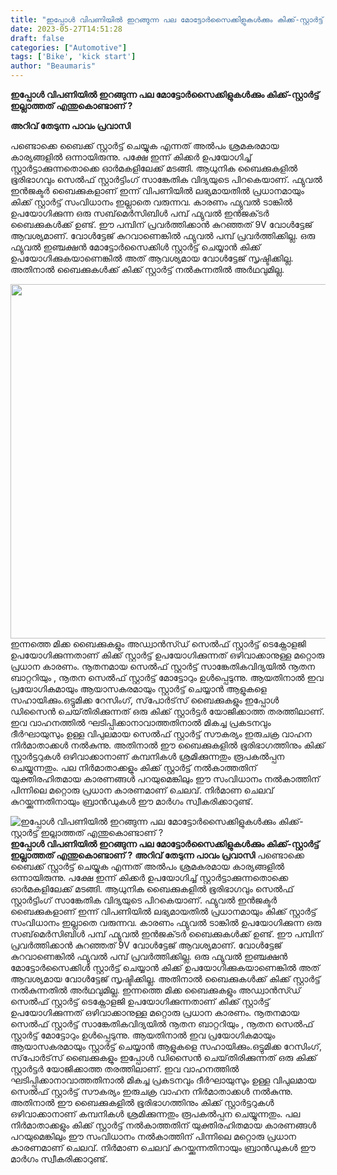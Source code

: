 ```yaml
---
title: "ഇപ്പോൾ വിപണിയിൽ ഇറങ്ങുന്ന പല മോട്ടോർസൈക്കിളുകൾക്കും കിക്ക്-സ്റ്റാർട്ട് ഇല്ലാത്തത് എന്തുകൊണ്ടാണ് ?"
date: 2023-05-27T14:51:28
draft: false
categories: ["Automotive"]
tags: ['Bike', 'kick start']
author: "Beaumaris"
---
```


<strong>ഇപ്പോൾ വിപണിയിൽ ഇറങ്ങുന്ന പല മോട്ടോർസൈക്കിളുകൾക്കും കിക്ക്-സ്റ്റാർട്ട് ഇല്ലാത്തത് എന്തുകൊണ്ടാണ് ?</strong>

<strong>അറിവ് തേടുന്ന പാവം പ്രവാസി</strong>

പണ്ടൊക്കെ ബൈക്ക് സ്റ്റാർട്ട് ചെയ്യുക എന്നത് അൽപം ശ്രമകരമായ കാര്യങ്ങളിൽ ഒന്നായിരുന്നു. പക്ഷേ ഇന്ന് കിക്കർ ഉപയോഗിച്ച് സ്റ്റാർട്ടാക്കുന്നതൊക്കെ ഓർമകളിലേക്ക് മടങ്ങി. ആധുനിക ബൈക്കുകളിൽ ഭൂരിഭാഗവും സെൽഫ് സ്റ്റാർട്ടിംഗ് സാങ്കേതിക വിദ്യയുടെ പിറകെയാണ്. ഫ്യുവൽ ഇൻജക്ടർ ബൈക്കുകളാണ് ഇന്ന് വിപണിയിൽ ലഭ്യമായതിൽ പ്രധാനമായും കിക്ക് സ്റ്റാർട്ട് സംവിധാനം ഇല്ലാതെ വരുന്നവ. കാരണം ഫ്യുവൽ ടാങ്കിൽ ഉപയോഗിക്കുന്ന ഒരു സബ്‌മെർസിബിൾ പമ്പ് ഫ്യുവൽ ഇൻജക്‌ടർ ബൈക്കുകൾക്ക് ഉണ്ട്. ഈ പമ്പിന് പ്രവർത്തിക്കാൻ കുറഞ്ഞത് 9V വോൾട്ടേജ് ആവശ്യമാണ്. വോൾട്ടേജ് കുറവാണെങ്കിൽ ഫ്യുവൽ പമ്പ് പ്രവർത്തിക്കില്ല. ഒരു ഫ്യുവൽ ഇഞ്ചക്ഷൻ മോട്ടോർസൈക്കിൾ സ്റ്റാർട്ട് ചെയ്യാൻ കിക്ക് ഉപയോഗിക്കുകയാണെങ്കിൽ അത് ആവശ്യമായ വോൾട്ടേജ് സൃഷ്ടിക്കില്ല. അതിനാൽ ബൈക്കുകൾക്ക് കിക്ക് സ്റ്റാർട്ട് നൽകുന്നതിൽ അർഥവുമില്ല.

<a href="https://cdn.boolokam.com/articles/2023/05/fwfww.jpg"><img class="size-full wp-image-397183 aligncenter" src="https://cdn.boolokam.com/articles/2023/05/fwfww.jpg" alt="" width="850" height="567" /></a>ഇന്നത്തെ മിക്ക ബൈക്കുകളും അഡ്വാൻസ്ഡ് സെൽഫ് സ്റ്റാർട്ട് ടെക്നോളജി ഉപയോഗിക്കുന്നതാണ് കിക്ക് സ്റ്റാർട്ട് ഉപയോഗിക്കുന്നത് ഒഴിവാക്കാനുള്ള മറ്റൊരു പ്രധാന കാരണം. നൂതനമായ സെൽഫ് സ്റ്റാർട്ട് സാങ്കേതികവിദ്യയിൽ നൂതന ബാറ്ററിയും , നൂതന സെൽഫ് സ്റ്റാർട്ട് മോട്ടോറും ഉൾപ്പെടുന്നു. ആയതിനാൽ ഇവ പ്രയോഗികമായും ആയാസകരമായും സ്റ്റാർട്ട് ചെയ്യാൻ ആളുകളെ സഹായിക്കും.ഒട്ടുമിക്ക റേസിംഗ്, സ്‌പോർട്‌സ് ബൈക്കുകളും ഇപ്പോൾ ഡിസൈൻ ചെയ്‌തിരിക്കുന്നത് ഒരു കിക്ക് സ്റ്റാർട്ടർ യോജിക്കാത്ത തരത്തിലാണ്. ഇവ വാഹനത്തിൽ ഘടിപ്പിക്കാനാവാത്തതിനാൽ മികച്ച പ്രകടനവും ദീർഘായുസും ഉള്ള വിപുലമായ സെൽഫ് സ്റ്റാർട്ട് സൗകര്യം ഇരുചക്ര വാഹന നിർമാതാക്കൾ നൽകുന്നു. അതിനാൽ ഈ ബൈക്കുകളിൽ ഭൂരിഭാഗത്തിനും കിക്ക് സ്റ്റാർട്ടറുകൾ ഒഴിവാക്കാനാണ് കമ്പനികൾ ശ്രമിക്കുന്നതും രൂപകൽപ്പന ചെയ്യുന്നതും. പല നിർമാതാക്കളും കിക്ക് സ്റ്റാർട്ട് നൽകാത്തതിന് യുക്തിരഹിതമായ കാരണങ്ങൾ പറയുമെങ്കിലും ഈ സംവിധാനം നൽകാത്തിന് പിന്നിലെ മറ്റൊരു പ്രധാന കാരണമാണ് ചെലവ്. നിർമാണ ചെലവ് കുറയ്ക്കുന്നതിനായും ബ്രാൻഡുകൾ ഈ മാർഗം സ്വീകരിക്കാറുണ്ട്.


![ഇപ്പോൾ വിപണിയിൽ ഇറങ്ങുന്ന പല മോട്ടോർസൈക്കിളുകൾക്കും കിക്ക്-സ്റ്റാർട്ട് ഇല്ലാത്തത് എന്തുകൊണ്ടാണ് ?](https://cdn.boolokam.com/articles/2023/05/fwfww.jpg)**ഇപ്പോൾ വിപണിയിൽ ഇറങ്ങുന്ന പല മോട്ടോർസൈക്കിളുകൾക്കും കിക്ക്-സ്റ്റാർട്ട് ഇല്ലാത്തത് എന്തുകൊണ്ടാണ് ?** **അറിവ് തേടുന്ന പാവം പ്രവാസി** പണ്ടൊക്കെ ബൈക്ക് സ്റ്റാർട്ട് ചെയ്യുക എന്നത് അൽപം ശ്രമകരമായ കാര്യങ്ങളിൽ ഒന്നായിരുന്നു. പക്ഷേ ഇന്ന് കിക്കർ ഉപയോഗിച്ച് സ്റ്റാർട്ടാക്കുന്നതൊക്കെ ഓർമകളിലേക്ക് മടങ്ങി. ആധുനിക ബൈക്കുകളിൽ ഭൂരിഭാഗവും സെൽഫ് സ്റ്റാർട്ടിംഗ് സാങ്കേതിക വിദ്യയുടെ പിറകെയാണ്. ഫ്യുവൽ ഇൻജക്ടർ ബൈക്കുകളാണ് ഇന്ന് വിപണിയിൽ ലഭ്യമായതിൽ പ്രധാനമായും കിക്ക് സ്റ്റാർട്ട് സംവിധാനം ഇല്ലാതെ വരുന്നവ. കാരണം ഫ്യുവൽ ടാങ്കിൽ ഉപയോഗിക്കുന്ന ഒരു സബ്‌മെർസിബിൾ പമ്പ് ഫ്യുവൽ ഇൻജക്‌ടർ ബൈക്കുകൾക്ക് ഉണ്ട്. ഈ പമ്പിന് പ്രവർത്തിക്കാൻ കുറഞ്ഞത് 9V വോൾട്ടേജ് ആവശ്യമാണ്. വോൾട്ടേജ് കുറവാണെങ്കിൽ ഫ്യുവൽ പമ്പ് പ്രവർത്തിക്കില്ല. ഒരു ഫ്യുവൽ ഇഞ്ചക്ഷൻ മോട്ടോർസൈക്കിൾ സ്റ്റാർട്ട് ചെയ്യാൻ കിക്ക് ഉപയോഗിക്കുകയാണെങ്കിൽ അത് ആവശ്യമായ വോൾട്ടേജ് സൃഷ്ടിക്കില്ല. അതിനാൽ ബൈക്കുകൾക്ക് കിക്ക് സ്റ്റാർട്ട് നൽകുന്നതിൽ അർഥവുമില്ല. [](https://cdn.boolokam.com/articles/2023/05/fwfww.jpg)ഇന്നത്തെ മിക്ക ബൈക്കുകളും അഡ്വാൻസ്ഡ് സെൽഫ് സ്റ്റാർട്ട് ടെക്നോളജി ഉപയോഗിക്കുന്നതാണ് കിക്ക് സ്റ്റാർട്ട് ഉപയോഗിക്കുന്നത് ഒഴിവാക്കാനുള്ള മറ്റൊരു പ്രധാന കാരണം. നൂതനമായ സെൽഫ് സ്റ്റാർട്ട് സാങ്കേതികവിദ്യയിൽ നൂതന ബാറ്ററിയും , നൂതന സെൽഫ് സ്റ്റാർട്ട് മോട്ടോറും ഉൾപ്പെടുന്നു. ആയതിനാൽ ഇവ പ്രയോഗികമായും ആയാസകരമായും സ്റ്റാർട്ട് ചെയ്യാൻ ആളുകളെ സഹായിക്കും.ഒട്ടുമിക്ക റേസിംഗ്, സ്‌പോർട്‌സ് ബൈക്കുകളും ഇപ്പോൾ ഡിസൈൻ ചെയ്‌തിരിക്കുന്നത് ഒരു കിക്ക് സ്റ്റാർട്ടർ യോജിക്കാത്ത തരത്തിലാണ്. ഇവ വാഹനത്തിൽ ഘടിപ്പിക്കാനാവാത്തതിനാൽ മികച്ച പ്രകടനവും ദീർഘായുസും ഉള്ള വിപുലമായ സെൽഫ് സ്റ്റാർട്ട് സൗകര്യം ഇരുചക്ര വാഹന നിർമാതാക്കൾ നൽകുന്നു. അതിനാൽ ഈ ബൈക്കുകളിൽ ഭൂരിഭാഗത്തിനും കിക്ക് സ്റ്റാർട്ടറുകൾ ഒഴിവാക്കാനാണ് കമ്പനികൾ ശ്രമിക്കുന്നതും രൂപകൽപ്പന ചെയ്യുന്നതും. പല നിർമാതാക്കളും കിക്ക് സ്റ്റാർട്ട് നൽകാത്തതിന് യുക്തിരഹിതമായ കാരണങ്ങൾ പറയുമെങ്കിലും ഈ സംവിധാനം നൽകാത്തിന് പിന്നിലെ മറ്റൊരു പ്രധാന കാരണമാണ് ചെലവ്. നിർമാണ ചെലവ് കുറയ്ക്കുന്നതിനായും ബ്രാൻഡുകൾ ഈ മാർഗം സ്വീകരിക്കാറുണ്ട്.
